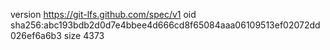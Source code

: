 version https://git-lfs.github.com/spec/v1
oid sha256:abc193bdb2d0d7e4bbee4d666cd8f65084aaa06109513ef02072dd026ef6a6b3
size 4373
